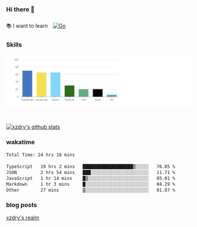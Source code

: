 ### Hi there 👋

 :books: I want to learn <a href="https://go.dev/" target="_blank"><img style="margin: 10px" src="https://profilinator.rishav.dev/skills-assets/go-original.svg" alt="Go" height="50" /></a>  

### Skills
![](img/2022-09-05-22-04-20.png)

<br />

[![xzdry's github stats](https://github-readme-stats.vercel.app/api?username=xzdry&count_private=true&show_icons=true&theme=vue)](https://github.com/xzdry)



### wakatime
<!--START_SECTION:waka-->

```text
Total Time: 24 hrs 18 mins

TypeScript   19 hrs 2 mins   ███████████████████▒░░░░░   76.85 %
JSON         2 hrs 54 mins   ███░░░░░░░░░░░░░░░░░░░░░░   11.71 %
JavaScript   1 hr 14 mins    █▒░░░░░░░░░░░░░░░░░░░░░░░   05.01 %
Markdown     1 hr 3 mins     █░░░░░░░░░░░░░░░░░░░░░░░░   04.29 %
Other        27 mins         ▒░░░░░░░░░░░░░░░░░░░░░░░░   01.87 %
```

<!--END_SECTION:waka-->

### blog posts
[xzdry's realm](https://www.justdry.net/)
